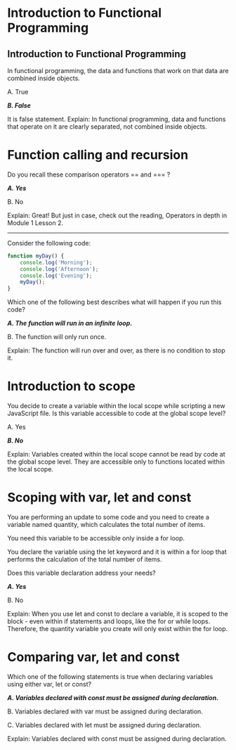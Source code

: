 # Introduction to Functional Programming
## Introduction to Functional Programming
In functional programming, the data and functions that work on that data are combined inside objects.  

A. True

***B. False***

It is false statement. Explain: In functional programming, data and functions that operate on it are clearly separated, not combined inside objects.
# Function calling and recursion
Do you recall these comparison operators == and ===    ?

***A. Yes***

B. No

Explain: Great! But just in case, check out the reading, Operators in depth in Module 1 Lesson 2.

<hr>

Consider the following code:
```js
function myDay() {
    console.log('Morning');
    console.log('Afternoon');
    console.log('Evening');
    myDay();
}
```
Which one of the following best describes what will happen if you run this code?

***A. The function will run in an infinite loop.***

B. The function will only run once.

Explain: The function will run over and over, as there is no condition to stop it.
# Introduction to scope
You decide to create a variable within the local scope while scripting a new JavaScript file. Is this variable accessible to code at the global scope level? 

A. Yes

***B. No***

Explain: Variables created within the local scope cannot be read by code at the global scope level. They are accessible only to functions located within the local scope.  
# Scoping with var, let and const
You are performing an update to some code and you need to create a variable named quantity, which calculates the total number of items.

You need this variable to be accessible only inside a for loop. 

You declare the variable using the let keyword and it is within a for loop that performs the calculation of the total number of items. 

Does this variable declaration address your needs?

***A. Yes***

B. No

Explain: When you use let and const to declare a variable, it is scoped to the block - even within if statements and loops, like the for or while loops. Therefore, the quantity variable you create will only exist within the for loop.  
# Comparing var, let and const
Which one of the following statements is true when declaring variables using either var, let or const?

***A. Variables declared with const must be assigned during declaration.***

B. Variables declared with var must be assigned during declaration.

C. Variables declared with let must be assigned during declaration.

Explain: Variables declared with const must be assigned during declaration.
